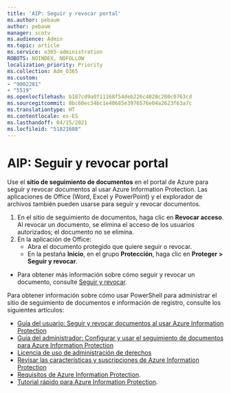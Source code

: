 ```yaml
---
title: 'AIP: Seguir y revocar portal'
ms.author: pebaum
author: pebaum
manager: scotv
ms.audience: Admin
ms.topic: article
ms.service: o365-administration
ROBOTS: NOINDEX, NOFOLLOW
localization_priority: Priority
ms.collection: Adm_O365
ms.custom:
- "9002281"
- "5519"
ms.openlocfilehash: b187cd9a0f11168f54deb226c4828c280c0763cd
ms.sourcegitcommit: 8bc60ec34bc1e40685e3976576e04a2623f63a7c
ms.translationtype: HT
ms.contentlocale: es-ES
ms.lasthandoff: 04/15/2021
ms.locfileid: "51821608"
---
```

# <a name="aip-track-and-revoke-portal"></a>AIP: Seguir y revocar portal

Use el **sitio de seguimiento de documentos** en el portal de Azure para seguir y revocar documentos al usar Azure Information Protection. Las aplicaciones de Office (Word, Excel y PowerPoint) y el explorador de archivos también pueden usarse para seguir y revocar documentos.

1. En el sitio de seguimiento de documentos, haga clic en **Revocar acceso**. Al revocar un documento, se elimina el acceso de los usuarios autorizados; el documento no se elimina.
2. En la aplicación de Office:
    - Abra el documento protegido que quiere seguir o revocar.
    - En la pestaña **Inicio**, en el grupo **Protección**, haga clic en **Proteger > Seguir y revocar**.

- Para obtener más información sobre cómo seguir y revocar un documento, consulte [Seguir y revocar](https://docs.microsoft.com/azure/information-protection/rms-client/client-track-revoke).

Para obtener información sobre cómo usar PowerShell para administrar el sitio de seguimiento de documentos e información de registro, consulte los siguientes artículos:
- [Guía del usuario: Seguir y revocar documentos al usar Azure Information Protection](https://docs.microsoft.com/azure/information-protection/rms-client/client-track-revoke)
- [Guía del administrador: Configurar y usar el seguimiento de documentos para Azure Information Protection](https://docs.microsoft.com/azure/information-protection/rms-client/client-admin-guide-document-tracking)
- [Licencia de uso de administración de derechos](https://docs.microsoft.com/azure/information-protection/configure-usage-rights#rights-management-use-license)
- [Revisar las características y suscripciones de Azure Information Protection](https://azure.microsoft.com/pricing/details/information-protection)
- [Requisitos de Azure Information Protection](https://docs.microsoft.com/azure/information-protection/get-started/requirements).
- [Tutorial rápido para Azure Information Protection](https://docs.microsoft.com/azure/information-protection/get-started/infoprotect-quick-start-tutorial).
